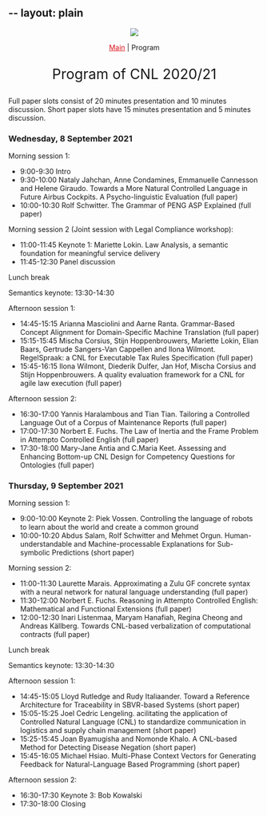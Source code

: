 --
layout: plain
---
<style>
a { color: #da121a; }
#main_content a:hover { color: #da121a; }
</style>
<p align="middle"><img src="cnl2020logo.png"/></p>

<p align="middle"><a href="cnl2020.html">Main</a> | Program</p>

<p align="middle" style="font-size:200%">Program of CNL 2020/21</p>


Full paper slots consist of 20 minutes presentation and 10 minutes discussion. Short paper slots have 15 minutes presentation and 5 minutes discussion.

### Wednesday, 8 September 2021

Morning session 1:

- 9:00-9:30 Intro
- 9:30-10:00 Nataly Jahchan, Anne Condamines, Emmanuelle Cannesson and Helene Giraudo. Towards a More Natural Controlled Language in Future Airbus Cockpits. A Psycho-linguistic Evaluation (full paper)
- 10:00-10:30 Rolf Schwitter. The Grammar of PENG ASP Explained (full paper)

Morning session 2 (Joint session with Legal Compliance workshop):

- 11:00-11:45 Keynote 1: Mariette Lokin. Law Analysis, a semantic foundation for meaningful service delivery
- 11:45-12:30 Panel discussion

Lunch break

Semantics keynote: 13:30-14:30

Afternoon session 1:

- 14:45-15:15 Arianna Masciolini and Aarne Ranta. Grammar-Based Concept Alignment for Domain-Specific Machine Translation (full paper)
- 15:15-15:45 Mischa Corsius, Stijn Hoppenbrouwers, Mariette Lokin, Elian Baars, Gertrude Sangers-Van Cappellen and Ilona Wilmont. RegelSpraak: a CNL for Executable Tax Rules Specification (full paper)
- 15:45-16:15 Ilona Wilmont, Diederik Dulfer, Jan Hof, Mischa Corsius and Stijn Hoppenbrouwers. A quality evaluation framework for a CNL for agile law execution (full paper)

Afternoon session 2:

- 16:30-17:00 Yannis Haralambous and Tian Tian. Tailoring a Controlled Language Out of a Corpus of Maintenance Reports (full paper)
- 17:00-17:30 Norbert E. Fuchs. The Law of Inertia and the Frame Problem in Attempto Controlled English (full paper)
- 17:30-18:00 Mary-Jane Antia and C.Maria Keet. Assessing and Enhancing Bottom-up CNL Design for Competency Questions for Ontologies (full paper)


### Thursday, 9 September 2021

Morning session 1:

- 9:00-10:00 Keynote 2: Piek Vossen. Controlling the language of robots to learn about the world and create a common ground
- 10:00-10:20 Abdus Salam, Rolf Schwitter and Mehmet Orgun. Human-understandable and Machine-processable Explanations for Sub-symbolic Predictions (short paper)

Morning session 2:

- 11:00-11:30 Laurette Marais. Approximating a Zulu GF concrete syntax with a neural network for natural language understanding (full paper)
- 11:30-12:00 Norbert E. Fuchs. Reasoning in Attempto Controlled English: Mathematical and Functional Extensions (full paper)
- 12:00-12:30 Inari Listenmaa, Maryam Hanafiah, Regina Cheong and Andreas Källberg. Towards CNL-based verbalization of computational contracts (full paper)

Lunch break

Semantics keynote: 13:30-14:30

Afternoon session 1:

- 14:45-15:05 Lloyd Rutledge and Rudy Italiaander. Toward a Reference Architecture for Traceability in SBVR-based Systems (short paper)
- 15:05-15:25 Joel Cedric Lengeling. acilitating the application of Controlled Natural Language (CNL) to standardize communication in logistics and supply chain management (short paper)
- 15:25-15:45 Joan Byamugisha and Nomonde Khalo. A CNL-based Method for Detecting Disease Negation (short paper)
- 15:45-16:05 Michael Hsiao. Multi-Phase Context Vectors for Generating Feedback for Natural-Language Based Programming (short paper)

Afternoon session 2:

- 16:30-17:30 Keynote 3: Bob Kowalski
- 17:30-18:00 Closing


